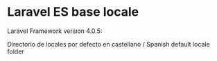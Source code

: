 Laravel ES base locale
======================

Laravel Framework version 4.0.5: 

Directorio de locales por defecto en castellano / Spanish default locale folder

